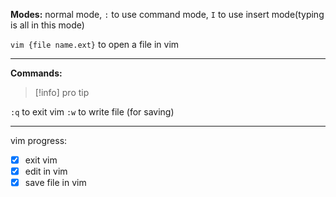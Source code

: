 **Modes:** normal mode, `:` to use command mode, `I` to use insert mode(typing is all in this mode)

`vim {file name.ext}` to open a file in vim

* * *

**Commands:**
> [!info] pro tip
> 

`:q` to exit vim
`:w` to write file (for saving)

---

vim progress:
- [x] exit vim
- [x] edit in vim
- [x] save file in vim
